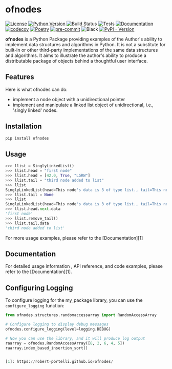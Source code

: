 # ofnodes

[![License](https://img.shields.io/badge/license-MIT-blue.svg)](https://opensource.org/licenses/MIT)
[![Python Version](https://img.shields.io/badge/python-%3E=3.11.5-blue.svg)](https://www.python.org/downloads/release/python-3115/)
![Build Status](https://github.com/robert-portelli/ofnodes/actions/workflows/01_build.yml/badge.svg)
![Tests](https://github.com/robert-portelli/ofnodes/actions/workflows/02_test.yml/badge.svg)
[![Documentation](https://github.com/robert-portelli/ofnodes/actions/workflows/pages/pages-build-deployment/badge.svg)](https://github.com/robert-portelli/ofnodes/actions/workflows/pages/pages-build-deployment)
[![codecov](https://codecov.io/gh/robert-portelli/ofnodes/graph/badge.svg?token=2XI42KBTRQ)](https://codecov.io/gh/robert-portelli/ofnodes)
[![Poetry](https://img.shields.io/endpoint?url=https://python-poetry.org/badge/v0.json)](https://python-poetry.org/)
[![pre-commit](https://img.shields.io/badge/pre--commit-enabled-brightgreen?logo=pre-commit&logoColor=white)](https://github.com/pre-commit/pre-commit)
![Black](https://img.shields.io/badge/code%20style-black-000000.svg)
[![PyPI - Version](https://img.shields.io/pypi/v/ofnodes)](https://pypi.org/project/ofnodes/)


**ofnodes** is a Python Package providing examples of the Author's ability
to implement data structures and algorithms in Python. It is not a substitute
for built-in or other third-party implementations of the same data structures
and algorithms. It aims to illustrate the author's ability to produce a
distributable package of objects behind a thoughtful user interface.

## Features
Here is what ofnodes can do:
- implement a node object with a unidirectional pointer
- implement and manipulate a linked list object of unidirectional,
    i.e., 'singly linked' nodes.

## Installation
```python
pip install ofnodes
```

## Usage


```python
>>> llist = SinglyLinkedList()
>>> llist.head = "first node"
>>> llist.head = [42.0, True, "LGRW"]
>>> llist.tail = "third node added to list"
>>> llist
SinglyLinkedList(head=This node's data is 3 of type list., tail=This node's data is 24 of type str.)
>>> llist.tail = None
>>> llist
SinglyLinkedList(head=This node's data is 3 of type list., tail=This node's data is of type NoneType.)
>>> llist.head.next.data
'first node'
>>> llist.remove_tail()
>>> llist.tail.data
'third node added to list'
```
For more usage examples, please refer to the [Documentation][1]

## Documentation
For detailed usage information , API reference, and code examples,
please refer to the [Documentation][1].

## Configuring Logging

To configure logging for the my_package library, you can use the `configure_logging` function:

```python
from ofnodes.structures.randomaccessarray import RandomAccessArray

# Configure logging to display debug messages
ofnodes.configure_logging(level=logging.DEBUG)

# Now you can use the library, and it will produce log output
raarray = ofnodes.RandomAccessArray([8, 2, 6, 4, 5])
raarray.index_based_insertion_sort()


[1]: https://robert-portelli.github.io/ofnodes/